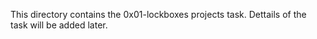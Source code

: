 This directory contains the 0x01-lockboxes projects task.
Dettails of the task will be added later.
